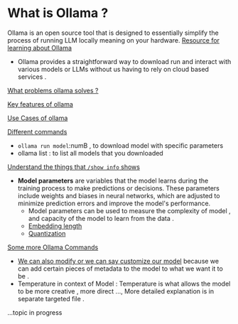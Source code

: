 # What is Ollama ?
Ollama is an open source tool that is designed to essentially simplify the process of running LLM locally meaning on your hardware. 
[Resource for learning about Ollama](https://youtu.be/GWB9ApTPTv4?si=t_BxY0x4EAc2cL6v)
- Ollama provides a straightforward way to download run and interact with various models or LLMs without us having to rely on cloud based services .

[What problems ollama solves ?](https://youtu.be/GWB9ApTPTv4?si=ST0YqXhx07bcZY4s&t=530)

[Key features of ollama](https://youtu.be/GWB9ApTPTv4?si=Uu-sYk4eWQq3iQDn&t=793)

[Use Cases of ollama](https://youtu.be/GWB9ApTPTv4?si=EiLQjHFcD4VaT0s8)

[Different commands](https://youtu.be/GWB9ApTPTv4?si=z8TBayoeUjy0cfIT&t=1440)

-  `ollama run model`:numB , to download model with specific parameters
- ollama list : to list all models that you downloaded

[Understand the things that `/show info` shows](https://youtu.be/GWB9ApTPTv4?si=MEEWcRP0sVfsseUp&t=2053)
- **Model parameters** are variables that the model learns during the training process to make predictions or decisions. These parameters include weights and biases in neural networks, which are adjusted to minimize prediction errors and improve the model's performance.
  - Model parameters can be used to measure the complexity of model , and capacity of the model to learn from the data .
  - [Embedding length](https://youtu.be/GWB9ApTPTv4?si=slOB4oSe9EvbezMF&t=2291)
  - [Quantization](https://youtu.be/GWB9ApTPTv4?si=YrUXLirO6dgbQjeg&t=2367)
  
[Some more Ollama Commands](https://youtu.be/GWB9ApTPTv4?si=jSiB47IfJ8oRa8iN&t=2640)


- [We can also modify or we can say customize our model](https://youtu.be/GWB9ApTPTv4?si=gZ2JxzTaqqTRKC4J&t=3240) because we can add certain pieces of metadata to the model to what we want it to be . 
- Temperature in context of Model : Temperature is what allows the model to be more creative , more direct ..., More detailed explanation is in separate targeted file . 


...topic in progress 